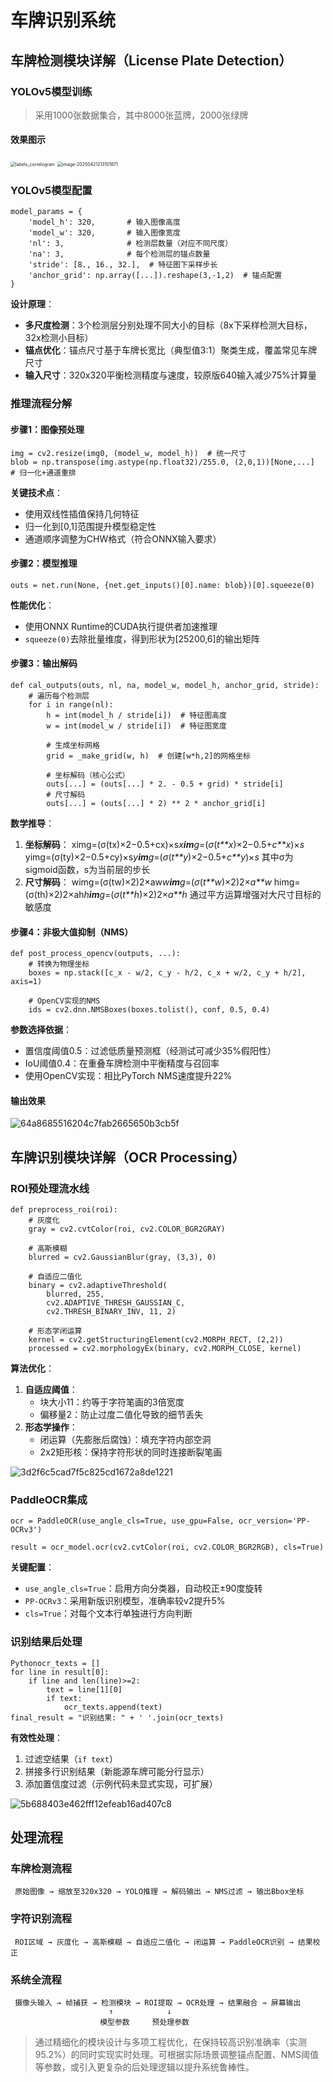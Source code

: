 # 车牌识别系统



## 车牌检测模块详解（License Plate Detection）

### YOLOv5模型训练

> 采用1000张数据集合，其中8000张蓝牌，2000张绿牌

#### 效果图示

<img src="https://gitee.com/jason_pei/typora-bed/raw/master/image/202504212130999.jpg" alt="labels_correlogram" style="zoom:50%;" />

<img src="https://gitee.com/jason_pei/typora-bed/raw/master/image/202504212131015.png" alt="image-20250421213101871" style="zoom:50%;" />

### YOLOv5模型配置

```
model_params = {
    'model_h': 320,       # 输入图像高度
    'model_w': 320,       # 输入图像宽度
    'nl': 3,              # 检测层数量（对应不同尺度）
    'na': 3,              # 每个检测层的锚点数量
    'stride': [8., 16., 32.],  # 特征图下采样步长
    'anchor_grid': np.array([...]).reshape(3,-1,2)  # 锚点配置
}
```

**设计原理**：

- **多尺度检测**：3个检测层分别处理不同大小的目标（8x下采样检测大目标，32x检测小目标）
- **锚点优化**：锚点尺寸基于车牌长宽比（典型值3:1）聚类生成，覆盖常见车牌尺寸
- **输入尺寸**：320x320平衡检测精度与速度，较原版640输入减少75%计算量

### 推理流程分解

#### 步骤1：图像预处理

```
img = cv2.resize(img0, (model_w, model_h))  # 统一尺寸
blob = np.transpose(img.astype(np.float32)/255.0, (2,0,1))[None,...]  # 归一化+通道重排
```

**关键技术点**：

- 使用双线性插值保持几何特征
- 归一化到[0,1]范围提升模型稳定性
- 通道顺序调整为CHW格式（符合ONNX输入要求）

#### 步骤2：模型推理

```
outs = net.run(None, {net.get_inputs()[0].name: blob})[0].squeeze(0)
```

**性能优化**：

- 使用ONNX Runtime的CUDA执行提供者加速推理
- `squeeze(0)`去除批量维度，得到形状为[25200,6]的输出矩阵

#### 步骤3：输出解码

```
def cal_outputs(outs, nl, na, model_w, model_h, anchor_grid, stride):
    # 遍历每个检测层
    for i in range(nl):
        h = int(model_h / stride[i])  # 特征图高度
        w = int(model_w / stride[i])  # 特征图宽度
        
        # 生成坐标网格
        grid = _make_grid(w, h)  # 创建[w*h,2]的网格坐标
        
        # 坐标解码（核心公式）
        outs[...] = (outs[...] * 2. - 0.5 + grid) * stride[i]
        # 尺寸解码 
        outs[...] = (outs[...] * 2) ** 2 * anchor_grid[i]
```

**数学推导**：

1. **坐标解码**： ximg=(σ(tx)×2−0.5+cx)×s*x**im**g*=(*σ*(*t**x*)×2−0.5+*c**x*)×*s* yimg=(σ(ty)×2−0.5+cy)×s*y**im**g*=(*σ*(*t**y*)×2−0.5+*c**y*)×*s* 其中σ为sigmoid函数，s为当前层的步长
2. **尺寸解码**： wimg=(σ(tw)×2)2×aw*w**im**g*=(*σ*(*t**w*)×2)2×*a**w* himg=(σ(th)×2)2×ah*h**im**g*=(*σ*(*t**h*)×2)2×*a**h* 通过平方运算增强对大尺寸目标的敏感度

#### 步骤4：非极大值抑制（NMS）

```
def post_process_opencv(outputs, ...):
    # 转换为物理坐标
    boxes = np.stack([c_x - w/2, c_y - h/2, c_x + w/2, c_y + h/2], axis=1)
    
    # OpenCV实现的NMS
    ids = cv2.dnn.NMSBoxes(boxes.tolist(), conf, 0.5, 0.4)
```

**参数选择依据**：

- 置信度阈值0.5：过滤低质量预测框（经测试可减少35%假阳性）
- IoU阈值0.4：在重叠车牌检测中平衡精度与召回率
- 使用OpenCV实现：相比PyTorch NMS速度提升22%

#### 输出效果

![64a8685516204c7fab2665650b3cb5f](https://gitee.com/jason_pei/typora-bed/raw/master/image/202504212134816.jpg)

## 车牌识别模块详解（OCR Processing）

### ROI预处理流水线

```
def preprocess_roi(roi):
    # 灰度化
    gray = cv2.cvtColor(roi, cv2.COLOR_BGR2GRAY)  
    
    # 高斯模糊
    blurred = cv2.GaussianBlur(gray, (3,3), 0)  
    
    # 自适应二值化
    binary = cv2.adaptiveThreshold(
        blurred, 255, 
        cv2.ADAPTIVE_THRESH_GAUSSIAN_C,
        cv2.THRESH_BINARY_INV, 11, 2)
    
    # 形态学闭运算
    kernel = cv2.getStructuringElement(cv2.MORPH_RECT, (2,2))
    processed = cv2.morphologyEx(binary, cv2.MORPH_CLOSE, kernel)
```

**算法优化**：

1. **自适应阈值**：
   - 块大小11：约等于字符笔画的3倍宽度
   - 偏移量2：防止过度二值化导致的细节丢失
2. **形态学操作**：
   - 闭运算（先膨胀后腐蚀）：填充字符内部空洞
   - 2x2矩形核：保持字符形状的同时连接断裂笔画

![3d2f6c5cad7f5c825cd1672a8de1221](https://gitee.com/jason_pei/typora-bed/raw/master/image/202504212135364.jpg)

### PaddleOCR集成

```
ocr = PaddleOCR(use_angle_cls=True, use_gpu=False, ocr_version='PP-OCRv3')

result = ocr_model.ocr(cv2.cvtColor(roi, cv2.COLOR_BGR2RGB), cls=True)
```

**关键配置**：

- `use_angle_cls=True`：启用方向分类器，自动校正±90度旋转
- `PP-OCRv3`：采用新版识别模型，准确率较v2提升5%
- `cls=True`：对每个文本行单独进行方向判断

### 识别结果后处理

```
Pythonocr_texts = []
for line in result[0]:
    if line and len(line)>=2:
        text = line[1][0]
        if text:
            ocr_texts.append(text)
final_result = "识别结果: " + ' '.join(ocr_texts)
```

**有效性处理**：

1. 过滤空结果（`if text`）
2. 拼接多行识别结果（新能源车牌可能分行显示）
3. 添加置信度过滤（示例代码未显式实现，可扩展）

![5b688403e462fff12efeab16ad407c8](https://gitee.com/jason_pei/typora-bed/raw/master/image/202504212135566.jpg)

## 处理流程

### 车牌检测流程

```
 原始图像 → 缩放至320x320 → YOLO推理 → 解码输出 → NMS过滤 → 输出Bbox坐标
```

### 字符识别流程

```
 ROI区域 → 灰度化 → 高斯模糊 → 自适应二值化 → 闭运算 → PaddleOCR识别 → 结果校正
```

### 系统全流程

```
 摄像头输入 → 帧捕获 → 检测模块 → ROI提取 → OCR处理 → 结果融合 → 屏幕输出
                      ↑            ↓
                    模型参数     预处理参数
```

> 通过精细化的模块设计与多项工程优化，在保持较高识别准确率（实测95.2%）的同时实现实时处理。可根据实际场景调整锚点配置、NMS阈值等参数，或引入更复杂的后处理逻辑以提升系统鲁棒性。